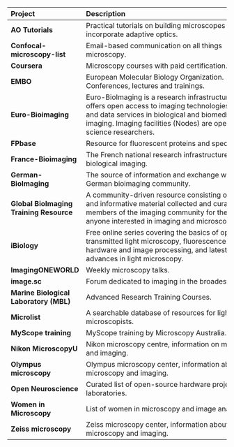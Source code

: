| <div style="width:150px">Project</div>  | <div style="width:400px">Description</div> | <div style="width:150px">Resources</div> 
| :---| :--- | :---
| **AO Tutorials**  | Practical tutorials on building microscopes that incorporate adaptive optics. | [Website](https://aomicroscopy.org/)
| **Confocal-microscopy-list**  | Email-based communication on all things microscopy.| [Subscribe](https://lists.umn.edu/cgi-bin/wa?A0=confocalmicroscopy)
| **Coursera**  | Microscopy courses with paid certification. | [Website](https://www.ebi.ac.uk/empiar/) 
| **EMBO**  | European Molecular Biology Organization. Conferences, lectures and trainings. | [Website](https://www.embo.org/conferences-training/) 
| **Euro-Bioimaging**  | Euro-BioImaging is a research infrastructure that offers open access to imaging technologies, training and data services in biological and biomedical imaging. Imaging facilities (Nodes) are open to all life science researchers. | [Website](https://www.eurobioimaging.eu/)
| **FPbase**  | Resource for fluorescent proteins and spectra. | [Website](https://www.fpbase.org/), [FPspectra](https://www.fpbase.org/spectra/)
| **France-Bioimaging**  | The French national research infrastructure for biological imaging. | [Website](https://france-bioimaging.org/about/)
| **German-BioImaging** | The source of information and exchange within the German bioimaging community. | [Website](https://gerbi-gmb.de/about-us)
| **Global BioImaging Training Resource** | A community-driven resource consisting of training and informative material collected and curated by members of the imaging community for the use by anyone interested in imaging and microscopy. | [Website](https://globalbioimaging.org/international-training-courses/repository)
| **iBiology**  | Free online series covering the basics of optics, transmitted light microscopy, fluorescence imaging, hardware and image processing, and latest advances in light microscopy.| [Website](https://www.ibiology.org/online-biology-courses/microscopy-series)
| **ImagingONEWORLD**  | Weekly microscopy talks.| [Website](https://www.rms.org.uk/network-collaborate/imaging-oneworld-series.html)
| **image.sc** | Forum dedicated to imaging in the broadest sense. | [Website](https://forum.image.sc/)
| **Marine Biological Laboratory (MBL)** | Advanced Research Training Courses. | [Website](https://www.mbl.edu/education/courses/)
| **Microlist** | A searchable database of resources for light microscopists. | [Website](https://www.microlist.org/)
| **MyScope	training** | MyScope	training by Microscopy Australia. | [Website](https://www.ebi.ac.uk/bioimage-archive/submit/)
| **Nikon MicroscopyU** | Nikon microscopy centre, information on microscopy and imaging.  |[Website](https://www.microscopyu.com/)
| **Olympus microscopy**  | Olympus microscopy center,	information about microscopy and imaging.  | [Website](https://www.olympus-lifescience.com/de/microscope-resource/)
| **Open Neuroscience** | Curated list of open-source hardware projects for laboratories. |[Website](https://open-neuroscience.com/) 
| **Women in Microscopy** | List of women in microscopy and image analysis. |[GoogleDocs](https://docs.google.com/spreadsheets/d/1I1OzPSv8o8vy8I25BBFvWPKLDFzvEN2WZczpmOrMC2k/edit#gid=0) 
| **Zeiss microscopy** | Zeiss microscopy center, information about microscopy and imaging.  | [Website](http://zeiss-campus.magnet.fsu.edu/) 
 
